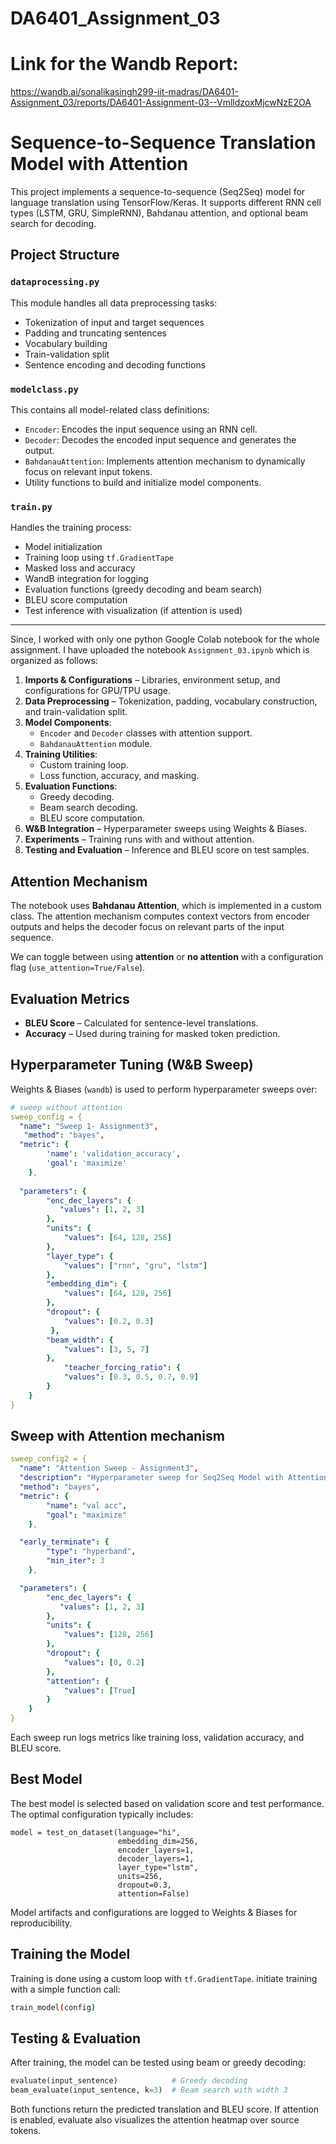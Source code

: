# DA6401_Assignment_03
# Link for the Wandb Report: 

https://wandb.ai/sonalikasingh299-iit-madras/DA6401-Assignment_03/reports/DA6401-Assignment-03--VmlldzoxMjcwNzE2OA

# Sequence-to-Sequence Translation Model with Attention

This project implements a sequence-to-sequence (Seq2Seq) model for language translation using TensorFlow/Keras. It supports different RNN cell types (LSTM, GRU, SimpleRNN), Bahdanau attention, and optional beam search for decoding.

## Project Structure

### `dataprocessing.py`

This module handles all data preprocessing tasks:
- Tokenization of input and target sequences
- Padding and truncating sentences
- Vocabulary building
- Train-validation split
- Sentence encoding and decoding functions

### `modelclass.py`

This contains all model-related class definitions:
- `Encoder`: Encodes the input sequence using an RNN cell.
- `Decoder`: Decodes the encoded input sequence and generates the output.
- `BahdanauAttention`: Implements attention mechanism to dynamically focus on relevant input tokens.
- Utility functions to build and initialize model components.

### `train.py`

Handles the training process:
- Model initialization
- Training loop using `tf.GradientTape`
- Masked loss and accuracy
- WandB integration for logging
- Evaluation functions (greedy decoding and beam search)
- BLEU score computation
- Test inference with visualization (if attention is used)

---

Since, I worked with only one python Google Colab notebook for the whole assignment.
I have uploaded the notebook `Assignment_03.ipynb`  which is organized as follows:

1. **Imports & Configurations** – Libraries, environment setup, and configurations for GPU/TPU usage.
2. **Data Preprocessing** – Tokenization, padding, vocabulary construction, and train-validation split.
3. **Model Components**:
   - `Encoder` and `Decoder` classes with attention support.
   - `BahdanauAttention` module.
4. **Training Utilities**:
   - Custom training loop.
   - Loss function, accuracy, and masking.
5. **Evaluation Functions**:
   - Greedy decoding.
   - Beam search decoding.
   - BLEU score computation.
6. **W&B Integration** – Hyperparameter sweeps using Weights & Biases.
7. **Experiments** – Training runs with and without attention.
8. **Testing and Evaluation** – Inference and BLEU score on test samples.

##  Attention Mechanism

The notebook uses **Bahdanau Attention**, which is implemented in a custom class. The attention mechanism computes context vectors from encoder outputs and helps the decoder focus on relevant parts of the input sequence.

We can toggle between using **attention** or **no attention** with a configuration flag (`use_attention=True/False`).

##  Evaluation Metrics

- **BLEU Score** – Calculated for sentence-level translations.
- **Accuracy** – Used during training for masked token prediction.

##  Hyperparameter Tuning (W&B Sweep)

Weights & Biases (`wandb`) is used to perform hyperparameter sweeps over:

``` yaml
# sweep without attention
sweep_config = {
  "name": "Sweep 1- Assignment3",
   "method": "bayes",
  "metric": {
        'name': 'validation_accuracy',  
        'goal': 'maximize'              
    },
 
  "parameters": {
        "enc_dec_layers": {
           "values": [1, 2, 3]
        },
        "units": {
            "values": [64, 128, 256]
        },
        "layer_type": {
            "values": ["rnn", "gru", "lstm"]
        },
        "embedding_dim": {
            "values": [64, 128, 256]
        },
        "dropout": {
            "values": [0.2, 0.3]
         },
        "beam_width": {
            "values": [3, 5, 7]
        },
            "teacher_forcing_ratio": {
            "values": [0.3, 0.5, 0.7, 0.9]
        }   
    }
}
```

## Sweep with Attention mechanism 
```yaml
sweep_config2 = {
  "name": "Attention Sweep - Assignment3",
  "description": "Hyperparameter sweep for Seq2Seq Model with Attention",
  "method": "bayes",
  "metric": {
        "name": "val acc",
        "goal": "maximize"
    },

  "early_terminate": {
        "type": "hyperband",
        "min_iter": 3
    },

  "parameters": {
        "enc_dec_layers": {
           "values": [1, 2, 3]
        },
        "units": {
            "values": [128, 256]
        },
        "dropout": {
            "values": [0, 0.2]
        },
        "attention": {
            "values": [True]
        }
    }
}
```

Each sweep run logs metrics like training loss, validation accuracy, and BLEU score.

##  Best Model

The best model is selected based on validation score and test performance. The optimal configuration typically includes:
```
model = test_on_dataset(language="hi",
                        embedding_dim=256,
                        encoder_layers=1,
                        decoder_layers=1,
                        layer_type="lstm",
                        units=256,
                        dropout=0.3,
                        attention=False)
  ```
Model artifacts and configurations are logged to Weights & Biases for reproducibility.

##  Training the Model

Training is done using a custom loop with `tf.GradientTape`. initiate training with a simple function call:

```bash
train_model(config)

```
## Testing & Evaluation
After training, the model can be tested using beam or greedy decoding:
``` python
evaluate(input_sentence)            # Greedy decoding
beam_evaluate(input_sentence, k=3)  # Beam search with width 3
```
Both functions return the predicted translation and BLEU score.
If attention is enabled, evaluate also visualizes the attention heatmap over source tokens.
